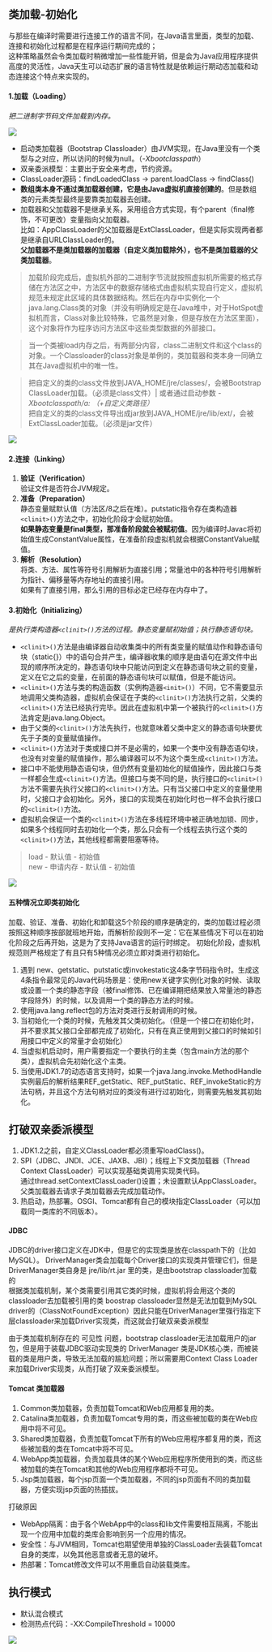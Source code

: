 ## 类加载-初始化
与那些在编译时需要进行连接工作的语言不同，在Java语言里面，类型的加载、连接和初始化过程都是在程序运行期间完成的；  
这种策略虽然会令类加载时稍微增加一些性能开销，但是会为Java应用程序提供高度的灵活性，Java天生可以动态扩展的语言特性就是依赖运行期动态加载和动态连接这个特点来实现的。
#### 1.加载（Loading）
*把二进制字节码文件加载到内存。*

![](img/类加载器.png)
- 启动类加载器（Bootstrap Classloader）由JVM实现，在Java里没有一个类型与之对应，所以访问的时候为null。（*-Xbootclasspath*）
- 双亲委派模型：主要出于安全来考虑，节约资源。
- ClassLoader源码：findLoadedClass -> parent.loadClass -> findClass()
- **数组类本身不通过类加载器创建，它是由Java虚拟机直接创建的**。但是数组类的元素类型最终是要靠类加载器去创建。
- 加载器和父加载器不是继承关系，采用组合方式实现，有个parent（final修饰，不可更改）变量指向父加载器。  
比如：AppClassLoader的父加载器是ExtClassLoader，但是实际实现两者都是继承自URLClassLoader的。  
**父加载器不是类加载器的加载器（自定义类加载除外），也不是类加载器的父类加载器**。
> 加载阶段完成后，虚拟机外部的二进制字节流就按照虚拟机所需要的格式存储在方法区之中，方法区中的数据存储格式由虚拟机实现自行定义，虚拟机规范未规定此区域的具体数据结构。然后在内存中实例化一个java.lang.Class类的对象（并没有明确规定是在Java堆中，对于HotSpot虚拟机而言，Class对象比较特殊，它虽然是对象，但是存放在方法区里面），这个对象将作为程序访问方法区中这些类型数据的外部接口。

> 当一个类被load内存之后，有两部分内容，class二进制文件和这个class的对象。一个Classloader的class对象是单例的，类加载器和类本身一同确立其在Java虚拟机中的唯一性。

> 把自定义的类的class文件放到JAVA_HOME/jre/classes/，会被Bootstrap ClassLoader加载。（必须是class文件）| 或者通过启动参数 *-Xbootclasspath/a:* *（+自定义类路径）*  
 把自定义的类的class文件导出成jar放到JAVA_HOME/jre/lib/ext/，会被ExtClassLoader加载。（必须是jar文件）

![](img/类加载机制.png)
#### 2.连接（Linking）
1. **验证（Verification）**  
验证文件是否符合JVM规定。
2. **准备（Preparation）**  
静态变量赋默认值（方法区/8之后在堆）。putstatic指令存在类构造器`<clinit>()`方法之中，初始化阶段才会赋初始值。  
**如果静态变量是final类型，那准备阶段就会被赋初值**。因为编译时Javac将初始值生成ConstantValue属性，在准备阶段虚拟机就会根据ConstantValue赋值。
3. **解析（Resolution）**  
将类、方法、属性等符号引用解析为直接引用；常量池中的各种符号引用解析为指针、偏移量等内存地址的直接引用。  
如果有了直接引用，那么引用的目标必定已经存在内存中了。
#### 3.初始化（Initializing）
*是执行类构造器`<clinit>()`方法的过程。静态变量赋初始值；执行静态语句块。*
- `<clinit>()`方法是由编译器自动收集类中的所有类变量的赋值动作和静态语句块（static{}）中的语句合并产生，编译器收集的顺序是由语句在源文件中出现的顺序所决定的，静态语句块中只能访问到定义在静态语句块之前的变量，定义在它之后的变量，在前面的静态语句块可以赋值，但是不能访问。
- `<clinit>()`方法与类的构造函数（实例构造器`<init>()`）不同，它不需要显示地调用父类构造器，虚拟机会保证在子类的`<clinit>()`方法执行之前，父类的`<clinit>()`方法已经执行完毕。因此在虚拟机中第一个被执行的`<clinit>()`方法肯定是java.lang.Object。
- 由于父类的`<clinit>()`方法先执行，也就意味着父类中定义的静态语句块要优先于子类的变量赋值操作。
- `<clinit>()`方法对于类或接口并不是必需的，如果一个类中没有静态语句块，也没有对变量的赋值操作，那么编译器可以不为这个类生成`<clinit>()`方法。
- 接口中不能使用静态语句块，但仍然有变量初始化的赋值操作，因此接口与类一样都会生成`<clinit>()`方法。但接口与类不同的是，执行接口的`<clinit>()`方法不需要先执行父接口的`<clinit>()`方法。只有当父接口中定义的变量使用时，父接口才会初始化。另外，接口的实现类在初始化时也一样不会执行接口的`<clinit>()`方法。
- 虚拟机会保证一个类的`<clinit>()`方法在多线程环境中被正确地加锁、同步，如果多个线程同时去初始化一个类，那么只会有一个线程去执行这个类的`<clinit>()`方法，其他线程都需要阻塞等待。
> load - 默认值 - 初始值  
  new - 申请内存 - 默认值 - 初始值

![](img/类生命周期.png)
#### 五种情况立即类初始化
加载、验证、准备、初始化和卸载这5个阶段的顺序是确定的，类的加载过程必须按照这种顺序按部就班地开始，而解析阶段则不一定：它在某些情况下可以在初始化阶段之后再开始，这是为了支持Java语言的运行时绑定。
初始化阶段，虚拟机规范则严格规定了有且只有5种情况必须立即对类进行初始化。
1. 遇到 new、getstatic、putstatic或invokestatic这4条字节码指令时。生成这4条指令最常见的Java代码场景是：使用new关键字实例化对象的时候、读取或设置一个类的静态字段（被final修饰、已在编译期把结果放入常量池的静态字段除外）的时候，以及调用一个类的静态方法的时候。
2. 使用java.lang.reflect包的方法对类进行反射调用的时候。
3. 当初始化一个类的时候，先触发其父类初始化。（但是一个接口在初始化时，并不要求其父接口全部都完成了初始化，只有在真正使用到父接口的时候如引用接口中定义的常量才会初始化）
4. 当虚拟机启动时，用户需要指定一个要执行的主类（包含main方法的那个类），虚拟机会先初始化这个主类。
5. 当使用JDK1.7的动态语言支持时，如果一个java.lang.invoke.MethodHandle实例最后的解析结果REF_getStatic、REF_putStatic、REF_invokeStatic的方法句柄，并且这个方法句柄对应的类没有进行过初始化，则需要先触发其初始化。

## 打破双亲委派模型
1. JDK1.2之前，自定义ClassLoader都必须重写loadClass()。
2. SPI（JDBC、JNDI、JCE、JAXB、JBI）；线程上下文类加载器（Thread Context ClassLoader）可以实现基础类调用实现类代码。  
通过thread.setContextClassLoader()设置；未设置默认AppClassLoader。父类加载器去请求子类加载器去完成加载动作。
3. 热启动，热部署。OSGI、Tomcat都有自己的模块指定ClassLoader（可以加载同一类库的不同版本）。
#### JDBC
JDBC的driver接口定义在JDK中，但是它的实现类是放在classpath下的（比如MySQL）。 DriverManager类会加载每个Driver接口的实现类并管理它们，但是DriverManager类自身是 jre/lib/rt.jar 里的类，是由bootstrap classloader加载的  
根据类加载机制，某个类需要引用其它类的时候，虚拟机将会用这个类的classloader去加载被引用的类 boostrap classloader显然是无法加载到MySQL driver的（ClassNotFoundException）因此只能在DriverManager里强行指定下层classloader来加载Driver实现类，而这就会打破双亲委派模型

由于类加载机制存在的 可见性 问题，bootstrap classloader无法加载用户的jar包，但是用于装载JDBC驱动实现类的 DriverManager 类是JDK核心类，而被装载的类是用户类，导致无法加载的尴尬问题；所以需要用Context Class Loader来加载Driver实现类，从而打破了双亲委派模型。
#### Tomcat 类加载器
1. Common类加载器，负责加载Tomcat和Web应用都复用的类。
2. Catalina类加载器，负责加载Tomcat专用的类，而这些被加载的类在Web应用中将不可见。
3. Shared类加载器，负责加载Tomcat下所有的Web应用程序都复用的类，而这些被加载的类在Tomcat中将不可见。
4. WebApp类加载器，负责加载具体的某个Web应用程序所使用到的类，而这些被加载的类在Tomcat和其他的Web应用程序都将不可见。
5. Jsp类加载器，每个jsp页面一个类加载器，不同的jsp页面有不同的类加载器，方便实现jsp页面的热插拔。

打破原因
- WebApp隔离：由于各个WebApp中的class和lib文件需要相互隔离，不能出现一个应用中加载的类库会影响到另一个应用的情况。
- 安全性：与JVM相同，Tomcat也期望使用单独的ClassLoader去装载Tomcat自身的类库，以免其他恶意或者无意的破坏。
- 热部署：Tomcat修改文件可以不用重启自动装载类库。

## 执行模式
- 默认混合模式
- 检测热点代码：-XX:CompileThreshold = 10000

![](img/执行模式.png)
